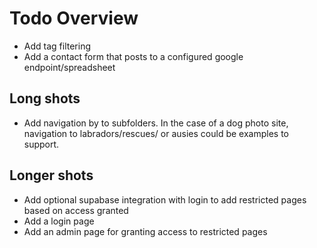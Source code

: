 # Todo Overview

- Add tag filtering
- Add a contact form that posts to a configured google endpoint/spreadsheet

## Long shots

- Add navigation by to subfolders. In the case of a dog photo site, navigation to labradors/rescues/ or ausies could be examples to support. 

## Longer shots

- Add optional supabase integration with login to add restricted pages based on access granted
- Add a login page
- Add an admin page for granting access to restricted pages
